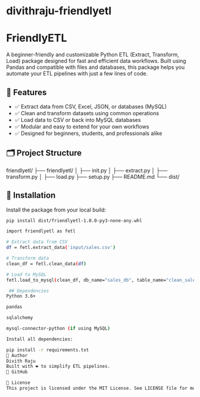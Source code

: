 # divithraju-friendlyetl

# FriendlyETL

A beginner-friendly and customizable Python ETL (Extract, Transform, Load) package designed for fast and efficient data workflows. Built using Pandas and compatible with files and databases, this package helps you automate your ETL pipelines with just a few lines of code.

## 🔧 Features

- ✅ Extract data from CSV, Excel, JSON, or databases (MySQL)  
- ✅ Clean and transform datasets using common operations  
- ✅ Load data to CSV or back into MySQL databases  
- ✅ Modular and easy to extend for your own workflows  
- ✅ Designed for beginners, students, and professionals alike  

## 🗂 Project Structure

friendlyetl/
├── friendlyetl/
│ ├── init.py
│ ├── extract.py
│ ├── transform.py
│ ├── load.py
├── setup.py
├── README.md
└── dist/


## 🚀 Installation

Install the package from your local build:

```bash
pip install dist/friendlyetl-1.0.0-py3-none-any.whl

import friendlyetl as fetl

# Extract data from CSV
df = fetl.extract_data('input/sales.csv')

# Transform data
clean_df = fetl.clean_data(df)

# Load to MySQL
fetl.load_to_mysql(clean_df, db_name="sales_db", table_name="clean_sales")

 ## Dependencies
Python 3.6+

pandas

sqlalchemy

mysql-connector-python (if using MySQL)

Install all dependencies:

pip install -r requirements.txt
👤 Author
Divith Raju
Built with ❤️ to simplify ETL pipelines.
🔗 GitHub

📜 License
This project is licensed under the MIT License. See LICENSE file for more information.
